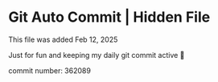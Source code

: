 # Git Auto Commit | Hidden File

This file was added Feb 12, 2025

Just for fun and keeping my daily git commit active 🤪

commit number: 362089
